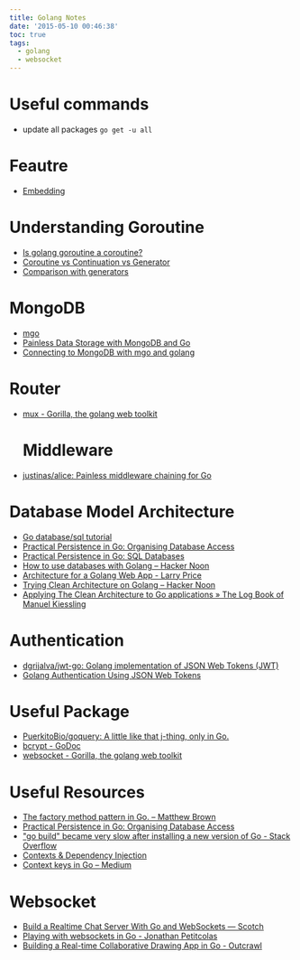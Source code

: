 ```yaml
---
title: Golang Notes
date: '2015-05-10 00:46:38'
toc: true
tags:
  - golang
  - websocket
---
```


# Useful commands
- update all packages `go get -u all`

# Feautre

- [Embedding][@01]

# Understanding Goroutine

- [Is golang goroutine a coroutine?][@02]
- [Coroutine vs Continuation vs Generator][@03]
- [Comparison with generators][@04]

# MongoDB

- [mgo][@05]
- [Painless Data Storage with MongoDB and Go][@06]
- [Connecting to MongoDB with mgo and golang][@07]

# Router

- [mux - Gorilla, the golang web toolkit][@08]

  # Middleware

- [justinas/alice: Painless middleware chaining for Go][@09]

# Database Model Architecture

- [Go database/sql tutorial][@10]
- [Practical Persistence in Go: Organising Database Access][@11]
- [Practical Persistence in Go: SQL Databases][@12]
- [How to use databases with Golang – Hacker Noon][@13]
- [Architecture for a Golang Web App - Larry Price][@14]
- [Trying Clean Architecture on Golang – Hacker Noon][@15]
- [Applying The Clean Architecture to Go applications » The Log Book of Manuel Kiessling][@16]


# Authentication

- [dgrijalva/jwt-go: Golang implementation of JSON Web Tokens (JWT)][@17]
- [Golang Authentication Using JSON Web Tokens][@18]

# Useful Package

- [PuerkitoBio/goquery: A little like that j-thing, only in Go.][@19]
- [bcrypt - GoDoc][@20]
- [websocket - Gorilla, the golang web toolkit][@21]

# Useful Resources
- [The factory method pattern in Go. – Matthew Brown][@22]
- [Practical Persistence in Go: Organising Database Access][@11]
- ["go build" became very slow after installing a new version of Go - Stack Overflow][@24]
- [Contexts & Dependency Injection][@25]
- [Context keys in Go – Medium][@26]


# Websocket
- [Build a Realtime Chat Server With Go and WebSockets ― Scotch][@27]
- [Playing with websockets in Go - Jonathan Petitcolas][@28]
- [Building a Real-time Collaborative Drawing App in Go - Outcrawl][@29]


<!-- reference links -->

[@01]: https://golang.org/doc/effective_go.html#embedding
[@02]: http://stackoverflow.com/questions/18058164/is-/golang-goroutine-a-coroutine
[@03]: http://stackoverflow.com/questions/715758/coroutine-vs-continuation-vs-generator
[@04]: http://en.wikipedia.org/wiki/CoroutineComparison_with_generators
[@05]: https://labix.org/mgo
[@06]: http://spf13.com/presentation/MongoDB-and-Go/
[@07]: https://docs.compose.io/languages/golang.html
[@08]: http://www.gorillatoolkit.org/pkg/mux
[@09]: https://github.com/justinas/alice
[@10]: http://go-database-sql.org/
[@11]: http://www.alexedwards.net/blog/organising-database-access
[@12]: http://www.alexedwards.net/blog/practical-persistence-sql
[@13]: https://hackernoon.com/how-to-work-with-databases-in-golang-33b002aa8c47
[@14]: https://larry-price.com/blog/2015/06/25/architecture-for-a-golang-web-app/
[@15]: https://hackernoon.com/golang-clean-archithecture-efd6d7c43047
[@16]: http://manuel.kiessling.net/2012/09/28/applying-the-clean-architecture-to-go-applications/
[@17]: https://github.com/dgrijalva/jwt-go
[@18]: https://dinosaurscode.xyz/go/2016/06/17/golang-jwt-authentication/
[@19]: https://github.com/PuerkitoBio/goquery
[@20]: https://godoc.org/golang.org/x/crypto/bcrypt
[@21]: http://www.gorillatoolkit.org/pkg/websocket
[@22]: http://matthewbrown.io/2016/01/23/factory-pattern-in-golang/
[@23]: http://www.alexedwards.net/blog/organising-database-access
[@24]: https://stackoverflow.com/questions/24341654/go-build-became-very-slow-after-installing-a-new-version-of-go
[@25]: https://paddy.io/posts/contexts-and-dependency-injection/
[@26]: https://medium.com/@matryer/context-keys-in-go-5312346a868d
[@27]: https://scotch.io/bar-talk/build-a-realtime-chat-server-with-go-and-websockets
[@28]: https://www.jonathan-petitcolas.com/2015/01/27/playing-with-websockets-in-go.html
[@29]: https://outcrawl.com/realtime-collaborative-drawing-go/
